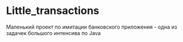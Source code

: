 # Little_transactions
Маленький проект по имитации банковского приложения - одна из задачек большого интенсива по Java
